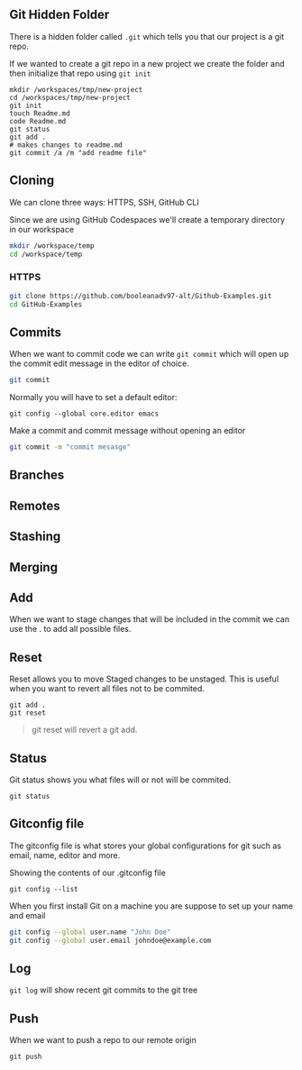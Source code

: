 ## Git Hidden Folder

There is a hidden folder called `.git` which tells you that our project is a git repo.

If we wanted to create a git repo in a new project we create the folder and then initialize that repo using `git init`

```
mkdir /workspaces/tmp/new-project
cd /workspaces/tmp/new-project
git init
touch Readme.md
code Readme.md
git status
git add .
# makes changes to readme.md
git commit /a /m "add readme file"
```

## Cloning

We can clone three ways: HTTPS, SSH, GitHub CLI

Since we are using GitHub Codespaces we'll create a temporary directory in our workspace

```sh
mkdir /workspace/temp
cd /workspace/temp
```


### HTTPS
```sh
git clone https://github.com/booleanadv97-alt/Github-Examples.git
cd GitHub-Examples
```

## Commits 

When we want to commit code we can write `git commit` which will open up the commit edit message in the editor of choice.
```sh
git commit
```
Normally you will have to set a default editor:
```
git config --global core.editor emacs
```
Make a commit and commit message without opening an editor
```sh
git commit -m "commit mesasge"
``` 
## Branches

## Remotes

## Stashing

## Merging

## Add

When we want to stage changes that will be included in the commit we can use the . to add all possible files.

## Reset

Reset allows you to move Staged changes to be unstaged.
This is useful when you want to revert all files not to be commited.

```
git add .
git reset
```

> git reset will revert a git add.

## Status

Git status shows you what files will or not will be commited.

```
git status
```

## Gitconfig file

The gitconfig file is what stores your global configurations for git such as email, name, editor and more.

Showing the contents of our .gitconfig file

```
git config --list
```

When you first install Git on a machine you are suppose to set up your name and email

```sh
git config --global user.name "John Doe"
git config --global user.email johndoe@example.com
```

## Log

`git log` will show recent git commits to the git tree

## Push

When we want to push a repo to our remote origin

```
git push
```